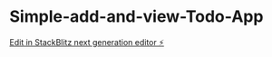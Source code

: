 # Simple-add-and-view-Todo-App

[Edit in StackBlitz next generation editor ⚡️](https://stackblitz.com/~/github.com/papippp/Simple-add-and-view-Todo-App)